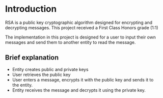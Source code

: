 # Introduction
RSA is a public key cryptographic algorithm designed for encrypting and decrypting messages. This project received a First Class Honors grade (1:1)

The implementation in this project is designed for a user to input their own messages and send them to another entity to read the message.

## Brief explanation
- Entity creates public and private keys
- User retrieves the public key
- User enters a message, encrypts it with the public key and sends it to the entity.
- Entity receives the message and decrypts it using the private key.

